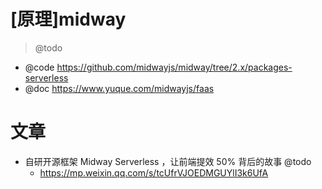 # [原理]midway

> @todo

- @code https://github.com/midwayjs/midway/tree/2.x/packages-serverless
- @doc https://www.yuque.com/midwayjs/faas

# 文章

- 自研开源框架 Midway Serverless ，让前端提效 50% 背后的故事 @todo
  - https://mp.weixin.qq.com/s/tcUfrVJOEDMGUYlI3k6UfA